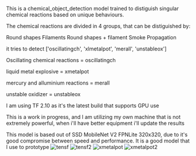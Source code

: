 
This is a chemical_object_detection model trained to distiguish singular chemical reactions based on unique behaviours.

The chemical reactions are divided in 4 groups, that can be distiguished by:

Round shapes
Filaments
Round shapes + filament
Smoke Propagation

it tries to detect 
['oscillatingch', 'xlmetalpot', 'merall', 'unstableox']

Oscillating chemical reactions = oscillatingch

liquid metal explosive = xmetalpot

mercury and alluminium reactions = merall

unstable oxidizer = unstableox

I am using TF 2.10 as it's the latest build that supports GPU use

This is a work in progress, and I am utilizing my own machine that is not extremely powerful, when i'll have better equipment i'll update the results

This model is based out of SSD MobileNet V2 FPNLite 320x320, due to it's good compromise between speed and performance. It is a good model that I use to prototype
![tensf](https://user-images.githubusercontent.com/74068788/216372282-721d4cf3-fd27-4cb1-861e-3801b7daddf1.png)
![tensf2](https://user-images.githubusercontent.com/74068788/216372311-204af68e-6b06-465b-9d69-0f98d2b028ed.png)
![xmetalpot](https://user-images.githubusercontent.com/74068788/216372313-32f7082c-4723-41fb-b6be-2e4f9adc4c31.png)
![xmetalpot2](https://user-images.githubusercontent.com/74068788/216372315-46c3e8d9-caec-4dca-8a49-08f7946f74b8.png)
